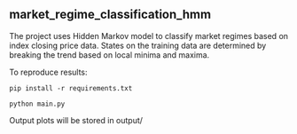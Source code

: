 ## market_regime_classification_hmm

The project uses Hidden Markov model to classify market regimes based on index closing price data. States on the training data are determined by breaking the trend based on local minima and maxima.

To reproduce results:

`pip install -r requirements.txt`

`python main.py`

Output plots will be stored in output/
